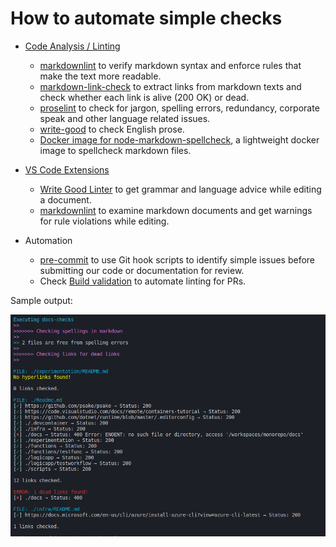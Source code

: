 # How to automate simple checks

- [Code Analysis / Linting](../../code-reviews/recipes/Markdown.md#code-analysis-linting)
  - [markdownlint](../../code-reviews/recipes/Markdown.md#markdownlint) to verify markdown syntax and enforce rules that make the text more readable.
  - [markdown-link-check](https://github.com/tcort/markdown-link-check) to extract links from markdown texts and check whether each link is alive (200 OK) or dead.
  - [proselint](../../code-reviews/recipes/Markdown.md#proselint) to check for jargon, spelling errors, redundancy, corporate speak and other language related issues.
  - [write-good](../../code-reviews/recipes/Markdown.md#write-good) to check English prose.
  - [Docker image for node-markdown-spellcheck](https://github.com/tmaier/docker-markdown-spellcheck), a lightweight docker image to spellcheck markdown files.

- [VS Code Extensions](../../code-reviews/recipes/Markdown.md#vs-code-extensions)
  - [Write Good Linter](../../code-reviews/recipes/Markdown.md#write-good-linter) to get grammar and language advice while editing a document.
  - [markdownlint](../../code-reviews/recipes/Markdown.md#markdownlint-extension) to examine markdown documents and get warnings for rule violations while editing.

- Automation
  - [pre-commit](https://pre-commit.com/) to use Git hook scripts to identify simple issues before submitting our code or documentation for review.
  - Check [Build validation](../../code-reviews/recipes/Markdown.md#build-validation) to automate linting for PRs.

Sample output:

![docs-checks](./images/docs-checks.png)
